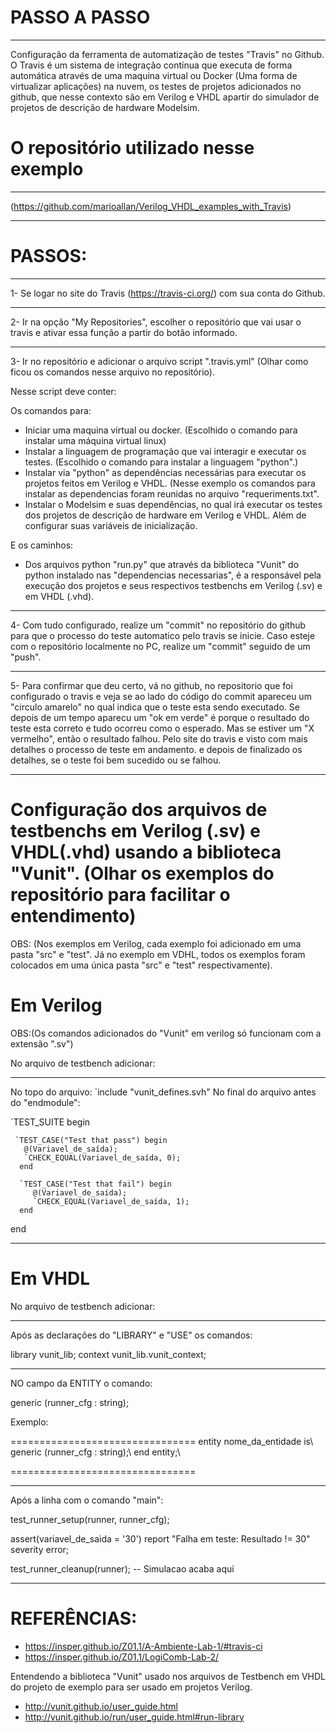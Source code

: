 # PASSO A PASSO 
---
Configuração da ferramenta de automatização de testes "Travis" no Github. O Travis é um sistema de integração contínua que executa de forma automática através de uma maquina virtual ou Docker (Uma forma de virtualizar aplicações) na nuvem, os testes de projetos adicionados no github, que nesse contexto são em Verilog e VHDL apartir do simulador de projetos de descrição de hardware Modelsim.

# O repositório utilizado nesse exemplo 
---
(https://github.com/marioallan/Verilog_VHDL_examples_with_Travis)

---
# PASSOS:
---
1- Se logar no site do Travis (https://travis-ci.org/) com sua conta do Github.

---
2- Ir na opção "My Repositories", escolher o repositório que vai usar o travis e ativar essa função a partir do botão informado.

---
3- Ir no repositório e adicionar o arquivo script ".travis.yml" (Olhar como ficou os comandos nesse arquivo no repositório).

Nesse script deve conter: 

Os comandos para:

- Iniciar uma maquina virtual ou docker. (Escolhido o comando para instalar uma máquina virtual linux)
- Instalar a linguagem de programação que vai interagir e executar os testes. (Escolhido o comando para instalar a linguagem "python".)
- Instalar via "python" as dependências necessárias para executar os projetos feitos em Verilog e VHDL. (Nesse exemplo os comandos para instalar as dependencias foram reunidas no arquivo "requeriments.txt".
- Instalar o Modelsim e suas dependências, no qual irá executar os testes dos projetos de descrição de hardware em Verilog e VHDL. Além de configurar suas variáveis de inicialização.

E os caminhos:

- Dos arquivos python "run.py" que através da biblioteca "Vunit" do python instalado nas "dependencias necessarias", é a responsável pela execução dos projetos e seus respectivos testbenchs em Verilog (.sv) e em VHDL (.vhd).

---
4- Com tudo configurado, realize um "commit" no repositório do github para que o processo do teste automatico pelo travis se inicie. Caso esteje com o repositório localmente no PC, realize um "commit" seguido de um "push".    

---
5- Para confirmar que deu certo, vá no github, no repositorio que foi configurado o travis e veja se ao lado do código do commit apareceu um "circulo amarelo" no qual indica que o teste esta sendo executado. Se depois de um tempo aparecu um "ok em verde" é porque o resultado do teste esta correto e tudo ocorreu como o esperado. Mas se estiver um "X vermelho", então o resultado falhou.
Pelo site do travis e visto com mais detalhes o processo de teste em andamento. e depois de finalizado os detalhes, se o teste foi bem sucedido ou se falhou. 

---
# Configuração dos arquivos de testbenchs em Verilog (.sv) e VHDL(.vhd) usando a biblioteca "Vunit". (Olhar os exemplos do repositório para facilitar o entendimento)

OBS: (Nos exemplos em Verilog, cada exemplo foi adicionado em uma pasta "src" e "test". Já no exemplo em VDHL, todos os exemplos foram colocados em uma única pasta "src" e "test" respectivamente).

# Em Verilog

OBS:(Os comandos adicionados do "Vunit" em verilog só funcionam com a extensão ".sv")

No arquivo de testbench adicionar:

---
No topo do arquivo: `include "vunit_defines.svh"
No final do arquivo antes do "endmodule":

 `TEST_SUITE begin
	
     `TEST_CASE("Test that pass") begin
       @(Variavel_de_saída);
       `CHECK_EQUAL(Variavel_de_saída, 0);
      end
		
      `TEST_CASE("Test that fail") begin
         @(Variavel_de_saída);
         `CHECK_EQUAL(Variavel_de_saída, 1);
      end

  end

---
# Em VHDL

No arquivo de testbench adicionar:

---
Após as declarações do "LIBRARY" e "USE" os comandos:

library vunit_lib;
context vunit_lib.vunit_context;

---
NO campo da ENTITY o comando:

generic (runner_cfg : string);

Exemplo:

================================
entity nome_da_entidade is\\
  generic (runner_cfg : string);\\
end entity;\\

================================

---
Após a linha com o comando "main":

test_runner_setup(runner, runner_cfg);

assert(variavel_de_saida = '30')  report "Falha em teste: Resultado != 30" severity error;
	
test_runner_cleanup(runner); -- Simulacao acaba aqui


---
# REFERÊNCIAS:

- https://insper.github.io/Z01.1/A-Ambiente-Lab-1/#travis-ci
- https://insper.github.io/Z01.1/LogiComb-Lab-2/

Entendendo a biblioteca "Vunit" usado nos arquivos de Testbench em VHDL do projeto de exemplo para ser usado em projetos Verilog.

- http://vunit.github.io/user_guide.html
- http://vunit.github.io/run/user_guide.html#run-library
